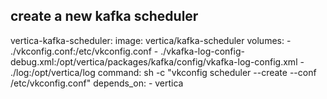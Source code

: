   
  ## create a new kafka scheduler
  
  vertica-kafka-scheduler:
    image: vertica/kafka-scheduler
    volumes:
      - ./vkconfig.conf:/etc/vkconfig.conf
      - ./vkafka-log-config-debug.xml:/opt/vertica/packages/kafka/config/vkafka-log-config.xml
      - ./log:/opt/vertica/log
    command: sh -c "vkconfig scheduler --create --conf /etc/vkconfig.conf"
    depends_on:
      - vertica
